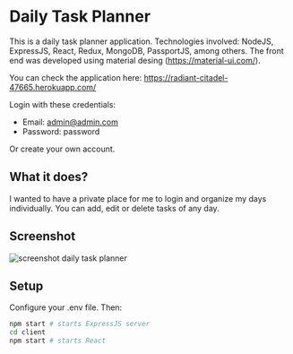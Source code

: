 # Daily Task Planner

This is a daily task planner application. Technologies involved: NodeJS, ExpressJS, React, Redux, MongoDB, PassportJS, among others. The front end was developed using material desing (https://material-ui.com/). 

You can check the application here: https://radiant-citadel-47665.herokuapp.com/

Login with these credentials:
- Email: admin@admin.com
- Password: password

Or create your own account.

## What it does?

I wanted to have a private place for me to login and organize my days individually. You can add, edit or delete tasks of any day.

## Screenshot 

![screenshot daily task planner](https://i.imgur.com/WKrb4Pp.png)

## Setup

Configure your .env file. Then:

```sh
npm start # starts ExpressJS server
cd client
npm start # starts React 
```
